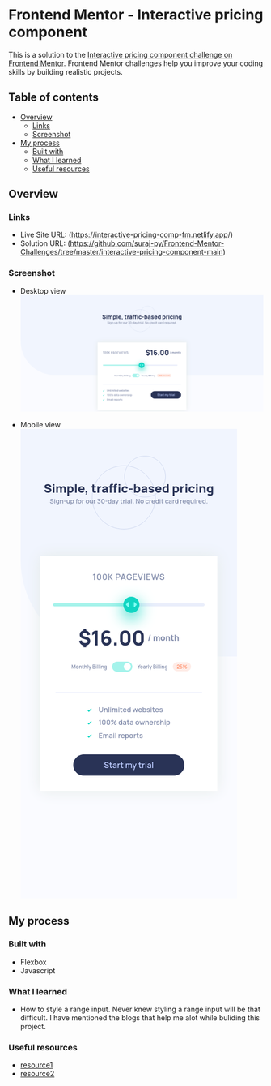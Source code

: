 # Frontend Mentor - Interactive pricing component

This is a solution to the [Interactive pricing component challenge on Frontend Mentor](https://www.frontendmentor.io/challenges/interactive-pricing-component-t0m8PIyY8). Frontend Mentor challenges help you improve your coding skills by building realistic projects.

## Table of contents

- [Overview](#overview)
  - [Links](#links)
  - [Screenshot](#screenshot)
- [My process](#my-process)
  - [Built with](#built-with)
  - [What I learned](#what-i-learned)
  - [Useful resources](#resources)

## Overview

### Links

- Live Site URL: (<https://interactive-pricing-comp-fm.netlify.app/>)
- Solution URL: (<https://github.com/suraj-py/Frontend-Mentor-Challenges/tree/master/interactive-pricing-component-main>)

### Screenshot

- Desktop view
![Desktop view](./screenshots/desktop-view.png)

- Mobile view
![Mobile view](./screenshots/mobile-view.png)

## My process

### Built with

- Flexbox
- Javascript

### What I learned

- How to style a range input. Never knew styling a range input will be that difficult. I have mentioned the blogs that help me alot while buliding this project.

### Useful resources

- [resource1](https://www.smashingmagazine.com/2021/12/create-custom-range-input-consistent-browsers/)
- [resource2](https://nikitahl.com/style-range-input-css#:~:text=CSS%20and%20JavaScript.-,Accent%20color,of%20the%20track%20and%20thumb.)
